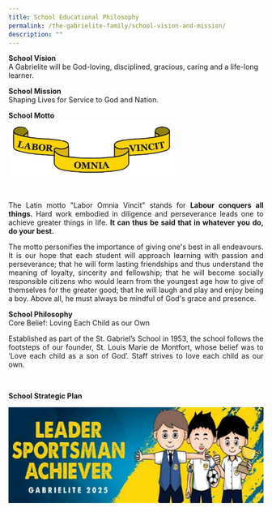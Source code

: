 ```yaml
---
title: School Educational Philosophy
permalink: /the-gabrielite-family/school-vision-and-mission/
description: ""
---
```

**School Vision** <br>
A Gabrielite will be God-loving, disciplined, gracious, caring and a life-long learner.  
  
**School Mission**  <br>
Shaping Lives for Service to God and Nation.  
  
**School Motto** <br>
<img src="/images/motto.gif" 
     style="width:65%">

<br>

<p align="justify"> 
The Latin motto "Labor Omnia Vincit" stands for
<b>Labour conquers all things.</b> Hard work embodied in diligence and perseverance leads one to achieve greater things in life. <b>It can thus be said that in whatever you do, do your best.</b></p>

<p align="justify"> The motto personifies the importance of giving one's best in all endeavours. It is our hope that each student will approach learning with passion and perseverance; that he will form lasting friendships and thus understand the meaning of loyalty, sincerity and fellowship; that he will become socially responsible citizens who would learn from the youngest age how to give of themselves for the greater good; that he will laugh and play and enjoy being a boy. Above all, he must always be mindful of God's grace and presence.</p>

**School Philosophy** <br>Core Belief: Loving Each Child as our Own
<br>
	
<p align="justify"> Established as part of the St. Gabriel’s School in 1953, the school follows the footsteps of our founder, St. Louis Marie de Montfort, whose belief was to ‘Love each child as a son of God’. Staff strives to love each child as our own. </p> <br>

**School Strategic Plan** <br>

![](/images/Gabrielite%202025.jpeg)